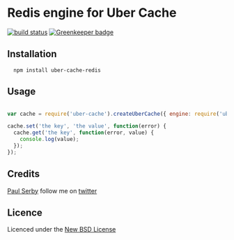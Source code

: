 # Redis engine for Uber Cache

[![build status](https://secure.travis-ci.org/serby/uber-cache-redis.png)](http://travis-ci.org/serby/uber-cache-redis) [![Greenkeeper badge](https://badges.greenkeeper.io/serby/uber-cache-redis.svg)](https://greenkeeper.io/)

## Installation

      npm install uber-cache-redis

## Usage

```js

var cache = require('uber-cache').createUberCache({ engine: require('uber-cache-redis')() });

cache.set('the key', 'the value', function(error) {
  cache.get('the key', function(error, value) {
    console.log(value);
  });
});

```

## Credits
[Paul Serby](https://github.com/serby/) follow me on [twitter](http://twitter.com/serby)

## Licence
Licenced under the [New BSD License](http://opensource.org/licenses/bsd-license.php)
